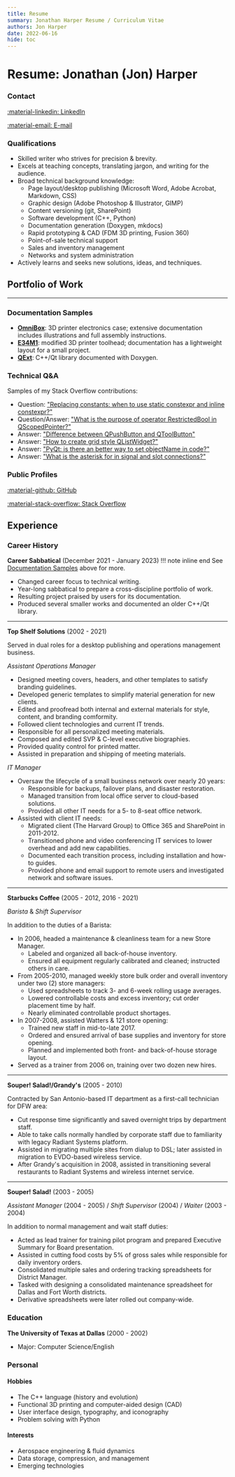 ```yaml
---
title: Resume
summary: Jonathan Harper Resume / Curriculum Vitae
authors: Jon Harper
date: 2022-06-16
hide: toc
---
```


# Resume: Jonathan (Jon) Harper

### Contact

<div markdown class="jh-grid-container jh-grid-3 jh-link-grid">

[:material-linkedin: LinkedIn](https://linkedin.com/in/jonspaceharper)

[:material-email: E-mail](mailto:jonspaceharper@@@gmail)
</div>

### Qualifications

- Skilled writer who strives for precision & brevity.
- Excels at teaching concepts, translating jargon, and writing for the audience.
- Broad technical background knowledge:
    - Page layout/desktop publishing (Microsoft Word, Adobe Acrobat, Markdown, CSS)
    - Graphic design (Adobe Photoshop & Illustrator, GIMP)
    - Content versioning (git, SharePoint)
    - Software development (C++, Python)
    - Documentation generation (Doxygen, mkdocs)
    - Rapid prototyping & CAD (FDM 3D printing, Fusion 360)
    - Point-of-sale technical support
    - Sales and inventory management
    - Networks and system administration
- Actively learns and seeks new solutions, ideas, and techniques.

## Portfolio of Work

------
### Documentation Samples

- **[OmniBox](https://jon-harper.github.io/OmniBox)**: 3D printer electronics case; extensive documentation includes illustrations and full assembly instructions.
- **[E34M1](https://jon-harper.github.io/E34M1/)**: modified 3D printer toolhead; documentation has a lightweight layout for a small project.
- **[QExt](https://jon-harper.github.io/)**: C++/Qt library documented with Doxygen.

### Technical Q&A

Samples of my Stack Overflow contributions:

- Question: ["Replacing constants: when to use static constexpr and inline constexpr?"](https://stackoverflow.com/questions/54466591/replacing-constants-when-to-use-static-constexpr-and-inline-constexpr)
- Question/Answer: ["What is the purpose of operator RestrictedBool in QScopedPointer?"](https://stackoverflow.com/questions/37012710/what-is-the-purpose-of-operator-restrictedbool-in-qscopedpointer)
- Answer: ["Difference between QPushButton and QToolButton"](https://stackoverflow.com/questions/38576380/difference-between-qpushbutton-and-qtoolbutton/38580502)
- Answer: ["How to create grid style QListWidget?"](https://stackoverflow.com/questions/37331270/how-to-create-grid-style-qlistwidget)
- Answer: ["PyQt: is there an better way to set objectName in code?"](https://stackoverflow.com/questions/50726510/pyqt-is-there-an-better-way-to-set-objectname-in-code)
- Answer: ["What is the asterisk for in signal and slot connections?"](https://stackoverflow.com/questions/38456924/what-is-the-asterisk-for-in-signal-and-slot-connections/38457771)

### Public Profiles

[:material-github: GitHub](https://github.com/jon-harper)

[:material-stack-overflow: Stack Overflow](https://stackoverflow.com/users/4732082/jonspaceharper)

## Experience

### Career History

**Career Sabbatical** (December 2021 - January 2023)
!!! note inline end
    See [Documentation Samples](#documentation-samples) above for more.

- Changed career focus to technical writing.
- Year-long sabbatical to prepare a cross-discipline portfolio of work.
- Resulting project praised by users for its documentation.
- Produced several smaller works and documented an older C++/Qt library.

------
**Top Shelf Solutions** (2002 - 2021)

Served in dual roles for a desktop publishing and operations management business.

*Assistant Operations Manager*

- Designed meeting covers, headers, and other templates to satisfy branding guidelines.
- Developed generic templates to simplify material generation for new clients.
- Edited and proofread both internal and external materials for style, content, and branding comformity.
- Followed client technologies and current IT trends.
- Responsible for all personalized meeting materials.
- Composed and edited SVP & C-level executive biographies.
- Provided quality control for printed matter.
- Assisted in preparation and shipping of meeting materials.

*IT Manager*

- Oversaw the  lifecycle of a small business network over nearly 20 years:
    - Responsible for backups, failover plans, and disaster restoration.
    - Managed transition from local office server to cloud-based solutions.
    - Provided all other IT needs for a 5- to 8-seat office network.
- Assisted with client IT needs:
    - Migrated client (The Harvard Group) to Office 365 and SharePoint in 2011-2012.
    - Transitioned phone and video conferencing IT services to lower overhead and add new capabilities.
    - Documented each transition process, including installation and how-to guides.
    - Provided phone and email support to remote users and investigated network and software issues.

------

**Starbucks Coffee** (2005 - 2012, 2016 - 2021)

*Barista* & *Shift Supervisor*

In addition to the duties of a Barista:

- In 2006, headed a maintenance & cleanliness team for a new Store Manager.
    - Labeled and organized all back-of-house inventory.
    - Ensured all equipment regularly calibrated and cleaned; instructed others in care.
- From 2005-2010, managed weekly store bulk order and overall inventory under two (2) store managers:
    - Used spreadsheets to track 3- and 6-week rolling usage averages.
    - Lowered controllable costs and excess inventory; cut order placement time by half.
    - Nearly eliminated controllable product shortages.
- In 2007-2008, assisted Watters & 121 store opening:
    - Trained new staff in mid-to-late 2017.
    - Ordered and ensured arrival of base supplies and inventory for store opening.
    - Planned and implemented both front- and back-of-house storage layout.
- Served as a trainer from 2006 on, training over two dozen new hires.

------

**Souper! Salad!/Grandy's** (2005 - 2010)

Contracted by San Antonio-based IT department as a first-call technician for DFW area:

- Cut response time significantly and saved overnight trips by department staff.
- Able to take calls normally handled by corporate staff due to familiarity with legacy Radiant Systems platform.
- Assisted in migrating multiple sites from dialup to DSL; later assisted in migration to EVDO-based wireless service.
- After Grandy's acquisition in 2008, assisted in transitioning several restaurants to Radiant Systems and wireless internet service.

------

**Souper! Salad!** (2003 - 2005)

*Assistant Manager* (2004 - 2005) / *Shift Supervisor* (2004) / *Waiter* (2003 - 2004)

In addition to normal management and wait staff duties:

- Acted as lead trainer for training pilot program and prepared Executive Summary for Board presentation.
- Assisted in cutting food costs by 5% of gross sales while responsible for daily inventory orders.
- Consolidated multiple sales and ordering tracking spreadsheets for District Manager.
- Tasked with designing a consolidated maintenance spreadsheet for Dallas and Fort Worth districts.
- Derivative spreadsheets were later rolled out company-wide.

### Education

**The University of Texas at Dallas** (2000 - 2002)

- Major: Computer Science/English

### Personal
#### Hobbies

- The C++ language (history and evolution)
- Functional 3D printing and computer-aided design (CAD)
- User interface design, typography, and iconography
- Problem solving with Python

#### Interests

- Aerospace engineering & fluid dynamics
- Data storage, compression, and management
- Emerging technologies